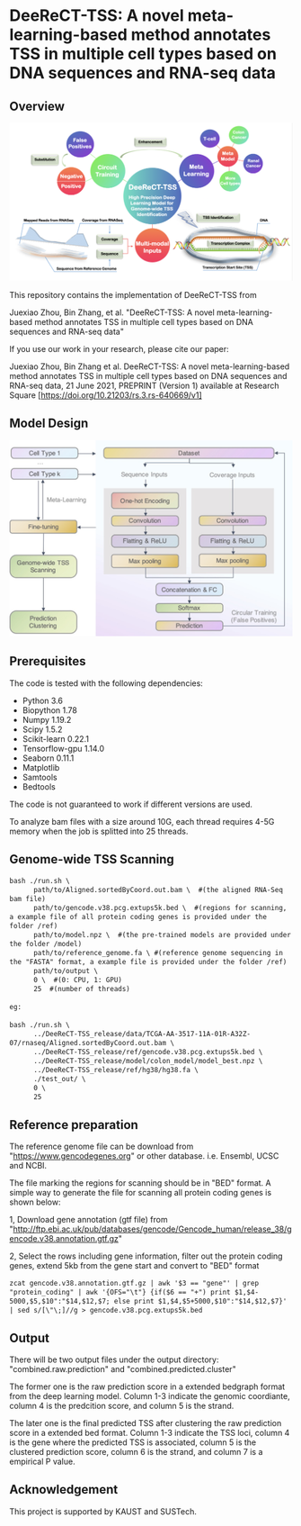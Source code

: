 # DeeReCT-TSS: A novel meta-learning-based method annotates TSS in multiple cell types based on DNA sequences and RNA-seq data



## Overview

![21001617642928_.pic_hd.jpg](README.assets/21001617642928_.pic_hd.jpg.png)

This repository contains the implementation of DeeReCT-TSS from 

Juexiao Zhou, Bin Zhang, et al. "DeeReCT-TSS: A novel meta-learning-based method annotates TSS in multiple cell types based on DNA sequences and RNA-seq data"

If you use our work in your research, please cite our paper:

Juexiao Zhou, Bin Zhang et al. DeeReCT-TSS: A novel meta-learning-based method annotates TSS in multiple cell types based on DNA sequences and RNA-seq data, 21 June 2021, PREPRINT (Version 1) available at Research Square [https://doi.org/10.21203/rs.3.rs-640669/v1]



## Model Design

![PID.1.model](README.assets/PID.1.model.jpg)

## Prerequisites

The code is tested with the following dependencies:

- Python 3.6
- Biopython 1.78
- Numpy 1.19.2
- Scipy 1.5.2
- Scikit-learn 0.22.1
- Tensorflow-gpu 1.14.0
- Seaborn 0.11.1
- Matplotlib
- Samtools
- Bedtools

The code is not guaranteed to work if different versions are used. 

To analyze bam files with a size around 10G, each thread requires 4-5G memory when the job is splitted into 25 threads. 

## Genome-wide TSS Scanning

```
bash ./run.sh \
      path/to/Aligned.sortedByCoord.out.bam \  #(the aligned RNA-Seq bam file)
      path/to/gencode.v38.pcg.extups5k.bed \  #(regions for scanning, a example file of all protein coding genes is provided under the folder /ref)
      path/to/model.npz \  #(the pre-trained models are provided under the folder /model)
      path/to/reference_genome.fa \ #(reference genome sequencing in the "FASTA" format, a example file is provided under the folder /ref)
      path/to/output \
      0 \  #(0: CPU, 1: GPU)
      25  #(number of threads)

eg:

bash ./run.sh \
      ../DeeReCT-TSS_release/data/TCGA-AA-3517-11A-01R-A32Z-07/rnaseq/Aligned.sortedByCoord.out.bam \
      ../DeeReCT-TSS_release/ref/gencode.v38.pcg.extups5k.bed \
      ../DeeReCT-TSS_release/model/colon_model/model_best.npz \
      ../DeeReCT-TSS_release/ref/hg38/hg38.fa \
      ./test_out/ \
      0 \
      25
```

## Reference preparation  
The reference genome file can be download from "https://www.gencodegenes.org" or other database. i.e. Ensembl, UCSC and NCBI. 

The file marking the regions for scanning should be in "BED" format. A simple way to generate the file for scanning all protein coding genes is shown below:

1, Download gene annotation (gtf file) from "http://ftp.ebi.ac.uk/pub/databases/gencode/Gencode_human/release_38/gencode.v38.annotation.gtf.gz" 

2, Select the rows including gene information, filter out the protein coding genes, extend 5kb from the gene start and convert to "BED" format 

```
zcat gencode.v38.annotation.gtf.gz | awk '$3 == "gene"' | grep "protein_coding" | awk '{OFS="\t"} {if($6 == "+") print $1,$4-5000,$5,$10":"$14,$12,$7; else print $1,$4,$5+5000,$10":"$14,$12,$7}' | sed s/[\"\;]//g > gencode.v38.pcg.extups5k.bed
```

## Output
There will be two output files under the output directory: "combined.raw.prediction" and "combined.predicted.cluster"

The former one is the raw prediction score in a extended bedgraph format from the deep learning model. Column 1-3 indicate the genomic coordiante, column 4 is the predcition score, and column 5 is the strand. 

The later one is the final predicted TSS after clustering the raw prediction score in a extended bed format. Column 1-3 indicate the TSS loci, column 4 is the gene where the predicted TSS is associated, column 5 is the clustered prediction score, column 6 is the strand, and column 7 is a empirical P value.   

## Acknowledgement

This project is supported by KAUST and SUSTech. 


